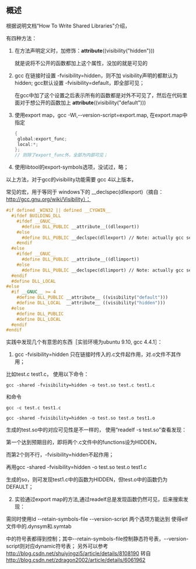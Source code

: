 ## 概述

根据说明文档“How To Write Shared Libraries"介绍，

有四种方法：

1. 在方法声明定义时，加修饰：__attribute__((visibility("hidden")))

   就是说将不公开的函数都加上这个属性，没加的就是可见的

2. gcc 在链接时设置 -fvisibility=hidden，则不加 visibility声明的都默认为hidden; gcc默认设置 -fvisibility=default，即全部可见；

   在gcc中加了这个设置之后表示所有的函数都是对外不可见了，然后在代码里面对于想公开的函数加上 __attribute__((visibility("default")))

3. 使用export map，gcc -Wl,--version-script=export.map, 在export.map中指定

   ```c++
   {
   	global:export_func;
   	local:*;
   };
   // 则除了export_func外，全部为内部可见；
   ```

   

4. 使用libtool的export-symbols选项，没试过，略；

以上方法，对于gcc的visibility功能需要 gcc 4以上版本，



常见的宏，用于等同于 windows下的 __declspec(dllexport)（摘自：http://gcc.gnu.org/wiki/Visibility）：

```c++
#if defined _WIN32 || defined __CYGWIN__
  #ifdef BUILDING_DLL
    #ifdef __GNUC__
      #define DLL_PUBLIC __attribute__((dllexport))
    #else
      #define DLL_PUBLIC __declspec(dllexport) // Note: actually gcc seems to also supports this syntax.
    #endif
  #else
    #ifdef __GNUC__
      #define DLL_PUBLIC __attribute__((dllimport))
    #else
      #define DLL_PUBLIC __declspec(dllimport) // Note: actually gcc seems to also supports this syntax.
  #endif
  #define DLL_LOCAL
#else
  #if __GNUC__ >= 4
    #define DLL_PUBLIC __attribute__ ((visibility("default")))
    #define DLL_LOCAL  __attribute__ ((visibility("hidden")))
  #else
    #define DLL_PUBLIC
    #define DLL_LOCAL
  #endif
#endif

```

实践中发现几个有意思的东西［实验环境为ubuntu 9.10, gcc 4.4.1］：

1. gcc -fvisibility=hidden 只在链接时传入的.c文件起作用，对.o文件不其作用；

比如test.c test1.c， 使用以下命令：

```
gcc -shared -fvisibility=hidden -o test.so test.c test1.c
```

和命令

```
gcc -c test.c test1.c

gcc -shared -fvisibility=hidden -o test.so test.o test1.o
```

生成的test.so中的对应可见性是不一样的， 使用“readelf -s test.so”查看发现：

第一个达到预期目的，即将两个.c文件中的functions设为HIDDEN，

而第2个则不行，-fvisibility=hidden不起作用；

再用gcc -shared -fvisibility=hidden -o test.so test.o test1.c

生成的so，则可发现test1.c中的函数为HIDDEN，但test.o中的函数仍为DEFAULT；



2. 实验通过export map的方法,通过readelf总是发现函数仍然可见，后来搜索发现：

需同时使用ld --retain-symbols-file --version-script 两个选项方能达到 使得elf文件中的.dynsym和.symtab

中的符号表都得到控制；其中--retain-symbols-file控制静态符号表，--version-script则对应dynamic符号表；
另外可以参考 http://blog.csdn.net/shuiyingzi5/article/details/8108190
转自 http://blog.csdn.net/zdragon2002/article/details/6061962